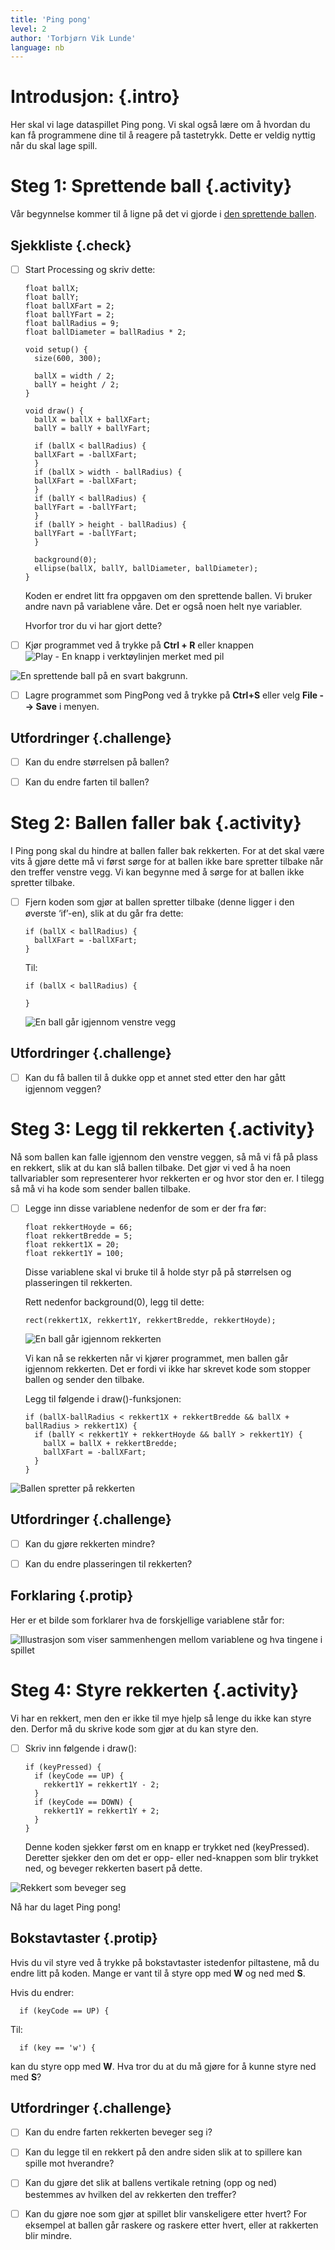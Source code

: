```yaml
---
title: 'Ping pong'
level: 2
author: 'Torbjørn Vik Lunde'
language: nb
---
```



# Introdusjon: {.intro}

Her skal vi lage dataspillet Ping pong. Vi skal også lære om å hvordan du kan få
programmene dine til å reagere på tastetrykk. Dette er veldig nyttig når du skal
lage spill.


# Steg 1: Sprettende ball {.activity}

Vår begynnelse kommer til å ligne på det vi gjorde i [den sprettende
ballen](../sprettende_ball/sprettende_ball.html).

## Sjekkliste {.check}

- [ ] Start Processing og skriv dette:

  ```processing
  float ballX;
  float ballY;
  float ballXFart = 2;
  float ballYFart = 2;
  float ballRadius = 9;
  float ballDiameter = ballRadius * 2;

  void setup() {
    size(600, 300);

    ballX = width / 2;
    ballY = height / 2;
  }

  void draw() {
    ballX = ballX + ballXFart;
    ballY = ballY + ballYFart;

    if (ballX < ballRadius) {
    ballXFart = -ballXFart;
    }
    if (ballX > width - ballRadius) {
    ballXFart = -ballXFart;
    }
    if (ballY < ballRadius) {
    ballYFart = -ballYFart;
    }
    if (ballY > height - ballRadius) {
    ballYFart = -ballYFart;
    }

    background(0);
    ellipse(ballX, ballY, ballDiameter, ballDiameter);
  }
  ```

  Koden er endret litt fra oppgaven om den sprettende ballen. Vi bruker andre
  navn på variablene våre. Det er også noen helt nye variabler.

  Hvorfor tror du vi har gjort dette?

- [ ] Kjør programmet ved å trykke på **Ctrl + R** eller knappen ![Play - En
knapp i verktøylinjen merket med pil](../play.png "Play - En knapp i
verktøylinjen merket med pil")

![En sprettende ball på en svart bakgrunn.](sprettendeBall.gif "En sprettende
ball på en svart bakgrunn.")

- [ ] Lagre programmet som PingPong ved å trykke på **Ctrl+S** eller velg **File
  --> Save** i menyen.

## Utfordringer {.challenge}

- [ ] Kan du endre størrelsen på ballen?

- [ ] Kan du endre farten til ballen?


# Steg 2: Ballen faller bak {.activity}

I Ping pong skal du hindre at ballen faller bak rekkerten. For at det skal være
vits å gjøre dette må vi først sørge for at ballen ikke bare spretter tilbake
når den treffer venstre vegg. Vi kan begynne med å sørge for at ballen ikke
spretter tilbake.

- [ ] Fjern koden som gjør at ballen spretter tilbake (denne ligger i den
      øverste ‘if’-en), slik at du går fra dette:

  ```processing
  if (ballX < ballRadius) {
    ballXFart = -ballXFart;
  }
  ```

  Til:

  ```processing
  if (ballX < ballRadius) {

  }
  ```

  ![En ball går igjennom venstre vegg](gjennommaal.gif "En ball går igjennom venstre vegg")

## Utfordringer {.challenge}

- [ ] Kan du få ballen til å dukke opp et annet sted etter den har gått igjennom
      veggen?


# Steg 3: Legg til rekkerten {.activity}

Nå som ballen kan falle igjennom den venstre veggen, så må vi få på plass en
rekkert, slik at du kan slå ballen tilbake. Det gjør vi ved å ha noen
tallvariabler som representerer hvor rekkerten er og hvor stor den er. I tilegg
så må vi ha kode som sender ballen tilbake.

- [ ] Legge inn disse variablene nedenfor de som er der fra før:

  ```processing
  float rekkertHoyde = 66;
  float rekkertBredde = 5;
  float rekkert1X = 20;
  float rekkert1Y = 100;
  ```

  Disse variablene skal vi bruke til å holde styr på på størrelsen og
  plasseringen til rekkerten.

  Rett nedenfor background(0), legg til dette:

  ```processing
  rect(rekkert1X, rekkert1Y, rekkertBredde, rekkertHoyde);
  ```

  ![En ball går igjennom rekkerten](ballGjennomRekkert.gif "En ball går igjennom
  rekkerten")

  Vi kan nå se rekkerten når vi kjører programmet, men ballen går
  igjennom rekkerten. Det er fordi vi ikke har skrevet kode som
  stopper ballen og sender den tilbake.

  Legg til følgende i draw()-funksjonen:

  ```processing
  if (ballX-ballRadius < rekkert1X + rekkertBredde && ballX + ballRadius > rekkert1X) {
    if (ballY < rekkert1Y + rekkertHoyde && ballY > rekkert1Y) {
      ballX = ballX + rekkertBredde;
      ballXFart = -ballXFart;
    }
  }
  ```

![Ballen spretter på rekkerten](spretterPaRekkert.gif "Ballen spretter på
rekkerten")

## Utfordringer {.challenge}

- [ ] Kan du gjøre rekkerten mindre?

- [ ] Kan du endre plasseringen til rekkerten?

## Forklaring {.protip}

Her er et bilde som forklarer hva de forskjellige variablene står for:

![Illustrasjon som viser sammenhengen mellom variablene og hva tingene i
spillet](illustrasjon.png "Illustrasjon som viser sammenhengen mellom variablene
og hva tingene i spillet")


# Steg 4: Styre rekkerten {.activity}

Vi har en rekkert, men den er ikke til mye hjelp så lenge du ikke kan styre den.
Derfor må du skrive kode som gjør at du kan styre den.

- [ ] Skriv inn følgende i draw():

  ```processing
  if (keyPressed) {
    if (keyCode == UP) {
      rekkert1Y = rekkert1Y - 2;
    }
    if (keyCode == DOWN) {
      rekkert1Y = rekkert1Y + 2;
    }
  }
  ```

  Denne koden sjekker først om en knapp er trykket ned (keyPressed). Deretter
  sjekker den om det er opp- eller ned-knappen som blir trykket ned, og beveger
  rekkerten basert på dette.

![Rekkert som beveger seg](bevegeligRekkert.gif "Rekkert som beveger seg")

Nå har du laget Ping pong!

## Bokstavtaster {.protip}

Hvis du vil styre ved å trykke på bokstavtaster istedenfor piltastene, må du
endre litt på koden. Mange er vant til å styre opp med **W** og ned med **S**.

Hvis du endrer:

```processing
  if (keyCode == UP) {
````

Til:

```processing
  if (key == 'w') {
```

kan du styre opp med **W**. Hva tror du at du må gjøre for å kunne styre ned med
**S**?

## Utfordringer {.challenge}

- [ ] Kan du endre farten rekkerten beveger seg i?

- [ ] Kan du legge til en rekkert på den andre siden slik at to spillere kan
  spille mot hverandre?

- [ ] Kan du gjøre det slik at ballens vertikale retning (opp og ned) bestemmes
  av hvilken del av rekkerten den treffer?

- [ ] Kan du gjøre noe som gjør at spillet blir vanskeligere etter hvert? For
  eksempel at ballen går raskere og raskere etter hvert, eller at rakkerten blir
  mindre.

